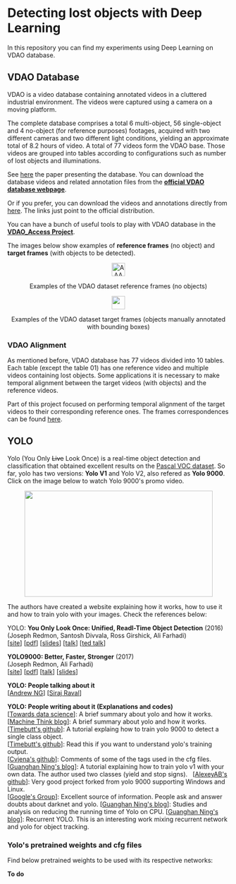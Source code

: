 # Detecting lost objects with Deep Learning

In this repository you can find my experiments using Deep Learning on VDAO database.

## VDAO Database ##

VDAO is a video database containing annotated videos in a cluttered industrial environment. The videos were captured using a camera on a moving platform.

The complete database comprises a total 6 multi-object, 56 single-object and 4 no-object (for reference purposes) footages, acquired with two different cameras and two different light conditions, yielding an approximate total of 8.2 hours of video. A total of 77 videos form the VDAO base. Those videos are grouped into tables according to configurations such as number of lost objects and illuminations.

See [here](http://www02.smt.ufrj.br/~tvdigital/database/objects/docs/an_annotated_video_database_for_abandoned_object_detection_in_a_cluttered_environment.pdf) the paper presenting the database. You can download the database videos and related annotation files from the **[official VDAO database webpage](http://www02.smt.ufrj.br/~tvdigital/database/objects/page_01.html)**.

Or if you prefer, you can download the videos and annotations directly from [here](VDAO.md). The links just point to the official distribution.

You can have a bunch of useful tools to play with VDAO database in the **[VDAO_Access Project](https://github.com/rafaelpadilla/DeepLearning-VDAO/tree/master/VDAO_Access)**.

The images below show examples of **reference frames** (no object) and **target frames** (with objects to be detected).

<!--- Showing examples of frames --->
<div style="text-align:center">
<img src="https://github.com/rafaelpadilla/Detecting-lost-objects-with-Deep-Learning/blob/master/images/ex_frames_reference.jpg" alt="AAAAAA" style="width: 30px;"/>
<p align="center">Examples of the VDAO dataset reference frames (no objects) </p>
</div>

<div style="text-align:center">
<img src="https://github.com/rafaelpadilla/Detecting-lost-objects-with-Deep-Learning/blob/master/images/ex_frames_target.jpg" style="width: 30px;"/>
<p align="center">Examples of the VDAO dataset target frames (objects manually annotated with bounding boxes)</p>
</div>

### VDAO Alignment ###

As mentioned before, VDAO database has 77 videos divided into 10 tables. Each table (except the table 01) has one reference video and multiple videos containing lost objects. Some applications it is necessary to make temporal alignment between the target videos (with objects) and the reference videos.

Part of this project focused on performing temporal alignment of the target videos to their corresponding reference ones. The frames correspondences can be found [here](https://github.com/rafaelpadilla/DeepLearning-VDAO/blob/master/VDAO_Alignment.md).

## YOLO ##

Yolo (You Only <del>Live</del> Look Once) is a real-time object detection and classification that obtained excellent results on the [Pascal VOC dataset](http://host.robots.ox.ac.uk:8080/pascal/VOC/). So far, yolo has two versions: **Yolo V1** and Yolo V2, also refered as **Yolo 9000**. Click on the image below to watch Yolo 9000's promo video.

<!--- Yolo's link for you tube --->
<p align="center">
<a href="http://www.youtube.com/watch?feature=player_embedded&v=VOC3huqHrss"><img src="https://github.com/rafaelpadilla/Detecting-lost-objects-with-Deep-Learning/blob/master/images/yolo_youtube.jpg" width="427" height="240" align="center"/></a>
</p>

The authors have created a website explaining how it works, how to use it and how to train yolo with your images. Check the references below: 

YOLO: **You Only Look Once: Unified, Readl-Time Object Detection** (2016)  
(Joseph Redmon, Santosh Divvala, Ross Girshick, Ali Farhadi)  
	[[site](https://arxiv.org/abs/1506.02640)] 
	[[pdf](https://bitbucket.org/rafaelpadilla/mythesis/src/ad0d4d320df4c5897bdda58bbffd83055902d98b/materials/%5Bpaper%5D%20YOLO.pdf)] 
	[[slides](https://bitbucket.org/rafaelpadilla/mythesis/src/ad0d4d320df4c5897bdda58bbffd83055902d98b/materials/%5Bslides%5D%20YOLO%20CVPR%202016.pdf)] 
	[[talk](https://www.youtube.com/watch?v=NM6lrxy0bxs)] 
	[[ted talk](https://www.youtube.com/watch?v=Cgxsv1riJhI)] 
	
**YOLO9000: Better, Faster, Stronger** (2017)  
(Joseph Redmon, Ali Farhadi)  
	[[site](https://arxiv.org/abs/1612.08242)] 
	[[pdf](https://bitbucket.org/rafaelpadilla/mythesis/src/636e8f075be4e5186777c66ddbe8cb2ad0797fab/materials/%5Bpaper%5D%20YOLO9000.pdf)] 
	[[talk](https://www.youtube.com/watch?v=GBu2jofRJtk)] 
	[[slides](https://bitbucket.org/rafaelpadilla/mythesis/src/ad0d4d320df4c5897bdda58bbffd83055902d98b/materials/%5Bslides%5D%20YOLO9000%20CVPR%202017.pdf)] 
	
**YOLO: People talking about it**  
	[[Andrew NG](https://www.youtube.com/watch?v=9s_FpMpdYW8)] 
	[[Siraj Raval](https://www.youtube.com/watch?v=4eIBisqx9_g)] 

**YOLO: People writing about it (Explanations and codes)**  
	[[Towards data science](https://towardsdatascience.com/yolo-you-only-look-once-real-time-object-detection-explained-492dc9230006)]: A brief summary about yolo and how it works.  
	[[Machine Think blog](http://machinethink.net/blog/object-detection-with-yolo/)]: A brief summary about yolo and how it works.  
	[[Timebutt's github](https://timebutt.github.io/static/how-to-train-yolov2-to-detect-custom-objects/)]: A tutorial explaing how to train yolo 9000 to detect a single class object.  
	[[Timebutt's github](https://timebutt.github.io/static/understanding-yolov2-training-output/)]: Read this if you want to understand yolo's training output.  
	[[Cvjena's github](https://github.com/cvjena/darknet/blob/master/cfg/yolo.cfg)]: Comments of some of the tags used in the cfg files.  
	[[Guanghan Ning's blog](http://guanghan.info/blog/en/my-works/train-yolo/)]: A tutorial explaining how to train yolo v1 with your own data. The author used two classes (yield and stop signs).  
	[[AlexeyAB's github](https://github.com/AlexeyAB/)]: Very good project forked from yolo 9000 supporting Windows and Linux.  
	[[Google's Group](https://groups.google.com/forum/#!forum/darknet)]: Excellent source of information. People ask and answer doubts about darknet and yolo.
	[[Guanghan Ning's blog](http://guanghan.info/blog/en/my-works/yolo-cpu-running-time-reduction-basic-knowledge-and-strategies)]: Studies and analysis on reducing the running time of Yolo on CPU.
	[[Guanghan Ning's blog](http://guanghan.info/projects/ROLO/)]: Recurrent YOLO. This is an interesting work mixing recurrent network and yolo for object tracking.

### Yolo's pretrained weights and cfg files ###

Find below pretrained weights to be used with its respective networks:

**To do**
